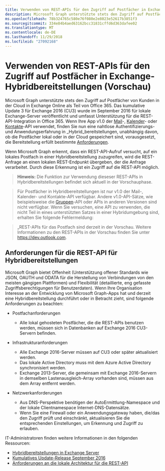 ```yaml
---
title: Verwenden von REST-APIs für den Zugriff auf Postfächer in Exchange-Hybridbereitstellungen (Vorschau)
description: Microsoft Graph unterstützte stets den Zugriff auf Postfächer von Kunden in der Cloud in Exchange Online als Teil von Office 365.
ms.openlocfilehash: 78b324765c580e76f080e2e8023e52617b3851f3
ms.sourcegitcommit: 334e84b4aed63162bcc31831cffd6d363dafee02
ms.translationtype: MT
ms.contentlocale: de-DE
ms.lasthandoff: 11/29/2018
ms.locfileid: "27092168"
---
```

# <a name="use-rest-apis-to-access-mailboxes-in-exchange-hybrid-deployments-preview"></a>Verwenden von REST-APIs für den Zugriff auf Postfächer in Exchange-Hybridbereitstellungen (Vorschau)

Microsoft Graph unterstützte stets den Zugriff auf Postfächer von Kunden in der Cloud in Exchange Online als Teil von Office 365. Das kumulative Update 3 für Exchange 2016 (CU3) wurde im September 2016 für lokale Exchange-Server veröffentlicht und umfasst Unterstützung für die REST-API-Integration in Office 365. Wenn Ihre App v1.0 der [Mail](/graph/api/resources/message?view=graph-rest-1.0)-, [Kalender](/graph/api/resources/calendar?view=graph-rest-1.0)- oder [Kontakte](/graph/api/resources/contact?view=graph-rest-1.0)-API verwendet, finden Sie nun eine nahtlose Authentifizierungs- und Anwendungserfahrung in _Hybrid_bereitstellungen, unabhängig davon, ob die Postfächer lokal oder in der Cloud gespeichert sind, vorausgesetzt, die Bereitstellung erfüllt bestimmte [Anforderungen](#requirements-for-the-rest-api-to-work-in-hybrid-deployments). 


Wenn Microsoft Graph erkennt, dass ein REST-API-Aufruf versucht, auf ein lokales Postfach in einer Hybridbereitstellung zuzugreifen, wird die REST-Anfrage an einen lokalen REST-Endpunkt übergeben, der die Anfrage verarbeitet. Durch diese Erkennung ist ein Zugriff auf die REST-API möglich.

>**Hinweis:** Die Funktion zur Verwendung dieseser REST-APIs in Hybridbereitstellungen befindet sich aktuell in der Vorschauphase.

>Für Postfächer in Hybridbereitstellungen ist nur v1.0 der Mail-, Kalender- und Kontakte-API verfügbar. Andere v1.0-API-Sätze, wie beispielsweise die [Gruppen](/graph/api/resources/group?view=graph-rest-1.0)-API oder APIs in anderen Versionen sind nicht verfügbar. Wenn Sie versuchen, eine API zu verwenden, die nicht Teil in eines unterstützten Satzes in einer Hybridumgebung sind, erhalten Sie folgende Fehlermeldung:

>„REST-APIs für das Postfach sind derzeit in der Vorschau. Weitere Informationen zu den REST-APIs in der Vorschau finden Sie unter https://dev.outlook.com.

## <a name="requirements-for-the-rest-api-to-work-in-hybrid-deployments"></a>Anforderungen für die REST-API für Hybridbereitstellungen

Microsoft Graph bietet Offenheit (Unterstützung offener Standards wie JSON, OAUTH und ODATA für die Herstellung von Verbindungen von den meisten gängigen Plattformen) und Flexibilität (detaillierte, eng gefasste Zugriffsberechtigungen für Benutzerdaten). Wenn Ihre Organisation Interesse an der Entwicklung von Microsoft Graph-Apps hat und derzeit eine Hybridbereitstellung durchführt oder in Betracht zieht, sind folgende Anforderungen zu beachten:

- Postfachanforderungen

  - Alle lokal gehosteten Postfächer, die die REST-APIs benutzen werden, müssen sich in Datenbanken auf Exchange 2016 CU3-Servern befinden. 

- Infrastrukturanforderungen

  - Alle Exchange 2016-Server müssen auf CU3 oder später aktualisiert werden.  
  - Das lokale Active Directory muss mit dem Azure Active Directory synchronisiert werden.
  - Exchange 2013-Server, die gemeinsam mit Exchange 2016-Servern in demselben Lastenausgleich-Array vorhanden sind, müssen aus dem Array entfernt werden.

- Netzwerkanforderungen

  - Aus DNS-Perspektive benötigen der AutoErmittlung-Namespace und der lokale Clientnamespace Internet-DNS-Datensätze. 
  - Wenn Sie eine Firewall oder ein Anwendungsgateway haben, die/das den Zugriff prüft und einschränkt, aktualisieren Sie die entsprechenden Einstellungen, um Erkennung und Zugriff zu erlauben.


IT-Administratoren finden weitere Informationen in den folgenden Ressourcen:

- 
  [Hybridbereitstellungen in Exchange Server](https://technet.microsoft.com/de-DE/library/jj200581(v=exchg.150).aspx)
- [Kumulatives Update-Release September 2016](https://blogs.technet.microsoft.com/exchange/2016/09/20/released-september-2016-quarterly-exchange-updates/) 
- [Anforderungen an die lokale Architektur für die REST-API](https://blogs.technet.microsoft.com/exchange/2016/09/26/on-premises-architectural-requirements-for-the-rest-api/)
